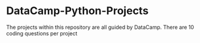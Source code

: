 # DataCamp-Python-Projects
The projects within this repository are all guided by DataCamp. There are 10 coding questions per project
